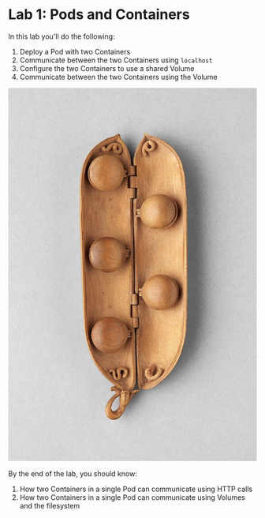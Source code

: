 # Lab 1: Pods and Containers

In this lab you'll do the following:

1. Deploy a Pod with two Containers
1. Communicate between the two Containers using `localhost`
1. Configure the two Containers to use a shared Volume
1. Communicate between the two Containers using the Volume

![Peas in a Pod 2](./assets/wood-pea-pod-2.jpg)

By the end of the lab, you should know:

1. How two Containers in a single Pod can communicate using HTTP calls
1. How two Containers in a single Pod can communicate using Volumes and the filesystem

